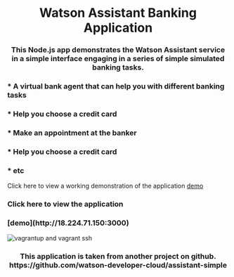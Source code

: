 <h1 align="center" style="border-bottom: none;">Watson Assistant Banking Application</h1>
<h3 align="center">This Node.js app demonstrates the Watson Assistant service in a simple interface engaging in a series of simple simulated banking tasks.</h3>
<h3>* A virtual bank agent that can help you with different banking tasks</h3>
<h3>* Help you choose a credit card</h3>
<h3>* Make an appointment at the banker</h3>
<h3>* Help you choose a credit card</h3>
<h3>* etc</h3>

Click here to view a working demonstration of the application [demo](http://18.224.71.150:3000)

<h3> Click here to view the application</h3>
<h3>[demo](http://18.224.71.150:3000)</h3>

![vagrantup and vagrant ssh](https://user-images.githubusercontent.com/18014466/49681102-4a032e80-fa6a-11e8-9ede-fcf766175679.gif)









<h3 align="center">This application is taken from another project on github. https://github.com/watson-developer-cloud/assistant-simple</h3>
